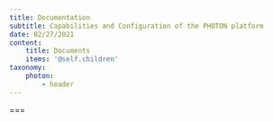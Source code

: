 ```yaml
---
title: Documentation
subtitle: Capabilities and Configuration of the PHOTON platform
date: 02/27/2021
content:
    title: Documents
    items: '@self.children'
taxonomy:
    photon: 
        - header
---
```




===


